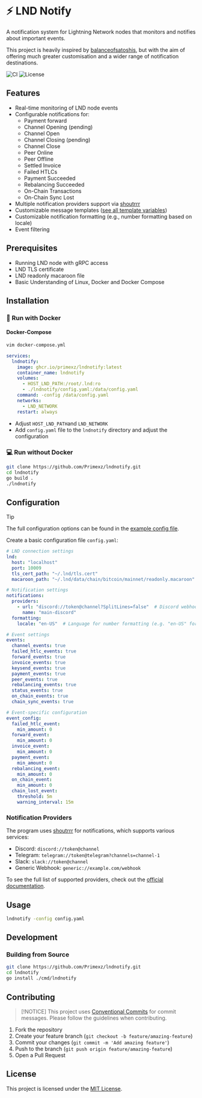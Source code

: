 # ⚡️ LND Notify

A notification system for Lightning Network nodes that monitors and notifies about important events.

This project is heavily inspired by [balanceofsatoshis](https://github.com/alexbosworth/balanceofsatoshis), but with the aim of offering much greater customisation and a wider range of notification destinations.

![CI](https://img.shields.io/github/actions/workflow/status/primexz/lndnotify/ci.yml)
![License](https://img.shields.io/github/license/primexz/lndnotify)


## Features

- Real-time monitoring of LND node events
- Configurable notifications for:
  - Payment forward
  - Channel Opening (pending)
  - Channel Open
  - Channel Closing (pending)
  - Channel Close
  - Peer Online
  - Peer Offline
  - Settled Invoice
  - Failed HTLCs
  - Payment Succeeded
  - Rebalancing Succeeded 
  - On-Chain Transactions
  - On-Chain Sync Lost
- Multiple notification providers support via [shoutrrr](https://github.com/nicholas-fedor/shoutrrr)
- Customizable message templates ([see all template variables](TEMPLATES.md))
- Customizable notification formatting (e.g., number formatting based on locale)
- Event filtering

## Prerequisites

- Running LND node with gRPC access
- LND TLS certificate
- LND readonly macaroon file
- Basic Understanding of Linux, Docker and Docker Compose

## Installation

### 🐳 Run with Docker

#### Docker-Compose

```bash
vim docker-compose.yml
```

```yaml
services:
  lndnotify:
    image: ghcr.io/primexz/lndnotify:latest
    container_name: lndnotify
    volumes:
      - HOST_LND_PATH:/root/.lnd:ro
      - ./lndnotify/config.yaml:/data/config.yaml
    command: -config /data/config.yaml
    networks:
      - LND_NETWORK
    restart: always
```

- Adjust ``HOST_LND_PATH``and ``LND_NETWORK``
- Add ``config.yaml`` file to the ``lndnotify`` directory and adjust the configuration

### 💻 Run without Docker
```bash
git clone https://github.com/Primexz/lndnotify.git
cd lndnotify
go build .
./lndnotify
```

## Configuration

> [!TIP] 
> The full configuration options can be found in the [example config file](config.example.yaml).

Create a basic configuration file `config.yaml`:

```yaml
# LND connection settings
lnd:
  host: "localhost"
  port: 10009
  tls_cert_path: "~/.lnd/tls.cert"
  macaroon_path: "~/.lnd/data/chain/bitcoin/mainnet/readonly.macaroon"

# Notification settings
notifications:
  providers:
    - url: "discord://token@channel?SplitLines=false"  # Discord webhook URL
      name: "main-discord"
  formatting:
    locale: "en-US"  # Language for number formatting (e.g. "en-US" for English, "de-DE" for German)

# Event settings
events:
  channel_events: true
  failed_htlc_events: true
  forward_events: true
  invoice_events: true
  keysend_events: true
  payment_events: true
  peer_events: true
  rebalancing_events: true
  status_events: true
  on_chain_events: true
  chain_sync_events: true

# Event-specific configuration
event_config:
  failed_htlc_event:
    min_amount: 0
  forward_event:
    min_amount: 0
  invoice_event:
    min_amount: 0
  payment_event:
    min_amount: 0
  rebalancing_event:
    min_amount: 0
  on_chain_event:
    min_amount: 0
  chain_lost_event:
    threshold: 5m 
    warning_interval: 15m 
```

### Notification Providers

The program uses [shoutrrr](https://github.com/nicholas-fedor/shoutrrr) for notifications, which supports various services:

- Discord: `discord://token@channel`
- Telegram: `telegram://token@telegram?channels=channel-1`
- Slack: `slack://token@channel`
- Generic Webhook: `generic://example.com/webhook`

To see the full list of supported providers, check out the [official documentation](https://shoutrrr.nickfedor.com/v0.10.1/services/overview/).

## Usage

```bash
lndnotify -config config.yaml
```

## Development

### Building from Source

```bash
git clone https://github.com/Primexz/lndnotify.git
cd lndnotify
go install ./cmd/lndnotify
```

## Contributing

> [!NOTICE] 
> This project uses [Conventional Commits](https://www.conventionalcommits.org/en/v1.0.0/) for commit messages. Please follow the guidelines when contributing.

1. Fork the repository
2. Create your feature branch (`git checkout -b feature/amazing-feature`)
3. Commit your changes (`git commit -m 'Add amazing feature'`)
4. Push to the branch (`git push origin feature/amazing-feature`)
5. Open a Pull Request

## License

This project is licensed under the [MIT License](LICENSE).